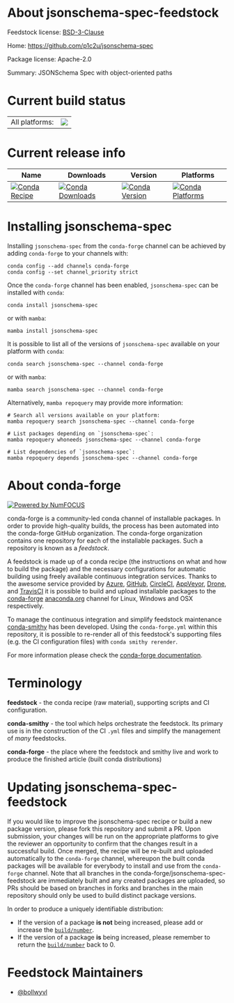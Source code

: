About jsonschema-spec-feedstock
===============================

Feedstock license: [BSD-3-Clause](https://github.com/conda-forge/jsonschema-spec-feedstock/blob/main/LICENSE.txt)

Home: https://github.com/p1c2u/jsonschema-spec

Package license: Apache-2.0

Summary: JSONSchema Spec with object-oriented paths

Current build status
====================


<table><tr><td>All platforms:</td>
    <td>
      <a href="https://dev.azure.com/conda-forge/feedstock-builds/_build/latest?definitionId=17244&branchName=main">
        <img src="https://dev.azure.com/conda-forge/feedstock-builds/_apis/build/status/jsonschema-spec-feedstock?branchName=main">
      </a>
    </td>
  </tr>
</table>

Current release info
====================

| Name | Downloads | Version | Platforms |
| --- | --- | --- | --- |
| [![Conda Recipe](https://img.shields.io/badge/recipe-jsonschema--spec-green.svg)](https://anaconda.org/conda-forge/jsonschema-spec) | [![Conda Downloads](https://img.shields.io/conda/dn/conda-forge/jsonschema-spec.svg)](https://anaconda.org/conda-forge/jsonschema-spec) | [![Conda Version](https://img.shields.io/conda/vn/conda-forge/jsonschema-spec.svg)](https://anaconda.org/conda-forge/jsonschema-spec) | [![Conda Platforms](https://img.shields.io/conda/pn/conda-forge/jsonschema-spec.svg)](https://anaconda.org/conda-forge/jsonschema-spec) |

Installing jsonschema-spec
==========================

Installing `jsonschema-spec` from the `conda-forge` channel can be achieved by adding `conda-forge` to your channels with:

```
conda config --add channels conda-forge
conda config --set channel_priority strict
```

Once the `conda-forge` channel has been enabled, `jsonschema-spec` can be installed with `conda`:

```
conda install jsonschema-spec
```

or with `mamba`:

```
mamba install jsonschema-spec
```

It is possible to list all of the versions of `jsonschema-spec` available on your platform with `conda`:

```
conda search jsonschema-spec --channel conda-forge
```

or with `mamba`:

```
mamba search jsonschema-spec --channel conda-forge
```

Alternatively, `mamba repoquery` may provide more information:

```
# Search all versions available on your platform:
mamba repoquery search jsonschema-spec --channel conda-forge

# List packages depending on `jsonschema-spec`:
mamba repoquery whoneeds jsonschema-spec --channel conda-forge

# List dependencies of `jsonschema-spec`:
mamba repoquery depends jsonschema-spec --channel conda-forge
```


About conda-forge
=================

[![Powered by
NumFOCUS](https://img.shields.io/badge/powered%20by-NumFOCUS-orange.svg?style=flat&colorA=E1523D&colorB=007D8A)](https://numfocus.org)

conda-forge is a community-led conda channel of installable packages.
In order to provide high-quality builds, the process has been automated into the
conda-forge GitHub organization. The conda-forge organization contains one repository
for each of the installable packages. Such a repository is known as a *feedstock*.

A feedstock is made up of a conda recipe (the instructions on what and how to build
the package) and the necessary configurations for automatic building using freely
available continuous integration services. Thanks to the awesome service provided by
[Azure](https://azure.microsoft.com/en-us/services/devops/), [GitHub](https://github.com/),
[CircleCI](https://circleci.com/), [AppVeyor](https://www.appveyor.com/),
[Drone](https://cloud.drone.io/welcome), and [TravisCI](https://travis-ci.com/)
it is possible to build and upload installable packages to the
[conda-forge](https://anaconda.org/conda-forge) [anaconda.org](https://anaconda.org/)
channel for Linux, Windows and OSX respectively.

To manage the continuous integration and simplify feedstock maintenance
[conda-smithy](https://github.com/conda-forge/conda-smithy) has been developed.
Using the ``conda-forge.yml`` within this repository, it is possible to re-render all of
this feedstock's supporting files (e.g. the CI configuration files) with ``conda smithy rerender``.

For more information please check the [conda-forge documentation](https://conda-forge.org/docs/).

Terminology
===========

**feedstock** - the conda recipe (raw material), supporting scripts and CI configuration.

**conda-smithy** - the tool which helps orchestrate the feedstock.
                   Its primary use is in the construction of the CI ``.yml`` files
                   and simplify the management of *many* feedstocks.

**conda-forge** - the place where the feedstock and smithy live and work to
                  produce the finished article (built conda distributions)


Updating jsonschema-spec-feedstock
==================================

If you would like to improve the jsonschema-spec recipe or build a new
package version, please fork this repository and submit a PR. Upon submission,
your changes will be run on the appropriate platforms to give the reviewer an
opportunity to confirm that the changes result in a successful build. Once
merged, the recipe will be re-built and uploaded automatically to the
`conda-forge` channel, whereupon the built conda packages will be available for
everybody to install and use from the `conda-forge` channel.
Note that all branches in the conda-forge/jsonschema-spec-feedstock are
immediately built and any created packages are uploaded, so PRs should be based
on branches in forks and branches in the main repository should only be used to
build distinct package versions.

In order to produce a uniquely identifiable distribution:
 * If the version of a package **is not** being increased, please add or increase
   the [``build/number``](https://docs.conda.io/projects/conda-build/en/latest/resources/define-metadata.html#build-number-and-string).
 * If the version of a package **is** being increased, please remember to return
   the [``build/number``](https://docs.conda.io/projects/conda-build/en/latest/resources/define-metadata.html#build-number-and-string)
   back to 0.

Feedstock Maintainers
=====================

* [@bollwyvl](https://github.com/bollwyvl/)

